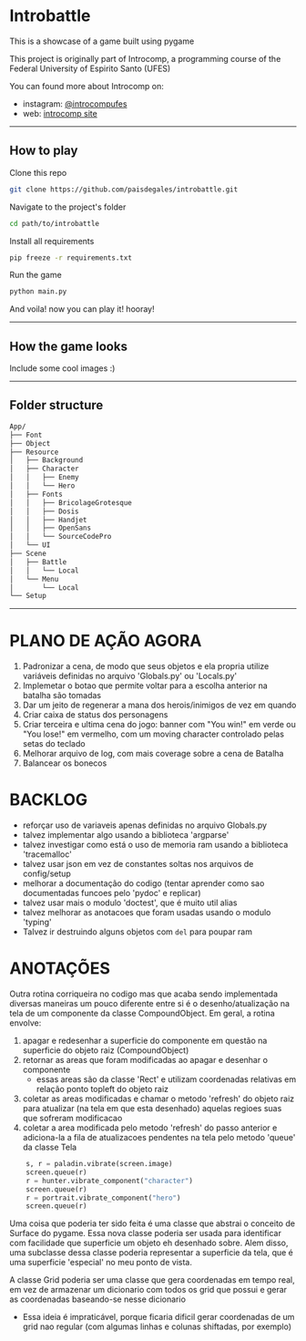 # Introbattle

This is a showcase of a game built using pygame

This project is originally part of Introcomp, a programming course of the
Federal University of Espirito Santo (UFES)

You can found more about Introcomp on:
* instagram: [@introcompufes](https://www.instagram.com/introcompufes/?hl=en)
* web: [introcomp site](https://introcomp.pet.inf.ufes.br/)

---

## How to play

Clone this repo

```bash
git clone https://github.com/paisdegales/introbattle.git
```

Navigate to the project's folder

```bash
cd path/to/introbattle
```

Install all requirements

```bash
pip freeze -r requirements.txt
```

Run the game

```bash
python main.py
```

And voila! now you can play it! hooray!

---

## How the game looks

Include some cool images :)

---

## Folder structure

```bash
App/
├── Font
├── Object
├── Resource
│   ├── Background
│   ├── Character
│   │   ├── Enemy
│   │   └── Hero
│   ├── Fonts
│   │   ├── BricolageGrotesque
│   │   ├── Dosis
│   │   ├── Handjet
│   │   ├── OpenSans
│   │   └── SourceCodePro
│   └── UI
├── Scene
│   ├── Battle
│   │   └── Local
│   └── Menu
│       └── Local
└── Setup
```


---



# PLANO DE AÇÃO AGORA
1. Padronizar a cena, de modo que seus objetos e ela propria utilize variáveis
   definidas no arquivo 'Globals.py' ou 'Locals.py'
2. Implemetar o botao que permite voltar para a escolha anterior na batalha
   são tomadas
3. Dar um jeito de regenerar a mana dos herois/inimigos de vez em quando
4. Criar caixa de status dos personagens
5. Criar terceira e ultima cena do jogo: banner com "You win!" em
   verde ou "You lose!" em vermelho, com um moving character
controlado pelas setas do teclado
6. Melhorar arquivo de log, com mais coverage sobre a cena de Batalha
7. Balancear os bonecos


# BACKLOG

* reforçar uso de variaveis apenas definidas no arquivo Globals.py
* talvez implementar algo usando a biblioteca 'argparse'
* talvez investigar como está o uso de memoria ram usando a biblioteca
  'tracemalloc'
* talvez usar json em vez de constantes soltas nos arquivos de config/setup
* melhorar a documentação do codigo (tentar aprender como sao documentadas
  funcoes pelo 'pydoc' e replicar)
* talvez usar mais o modulo 'doctest', que é muito util alias
* talvez melhorar as anotacoes que foram usadas usando o modulo 'typing'
* Talvez ir destruindo alguns objetos com `del` para poupar ram


# ANOTAÇÕES
Outra rotina corriqueira no codigo mas que acaba sendo implementada diversas
maneiras um pouco diferente entre si é o desenho/atualização na tela de um
componente da classe CompoundObject. Em geral, a rotina envolve:
1. apagar e redesenhar a superficie do componente em questão na superficie do
   objeto raiz (CompoundObject)
2. retornar as areas que foram modificadas ao apagar e desenhar o componente
    * essas areas são da classe 'Rect' e utilizam coordenadas relativas em
      relação ponto topleft do objeto raiz
3. coletar as areas modificadas e chamar o metodo 'refresh' do objeto raiz para
atualizar (na tela em que esta desenhado) aquelas regioes suas que sofreram
modificacao
4. coletar a area modificada pelo metodo 'refresh' do passo anterior e
adiciona-la a fila de atualizacoes pendentes na tela pelo metodo 'queue' da
classe Tela

```python
    s, r = paladin.vibrate(screen.image)
    screen.queue(r)
    r = hunter.vibrate_component("character")
    screen.queue(r)
    r = portrait.vibrate_component("hero")
    screen.queue(r)
```

Uma coisa que poderia ter sido feita é uma classe que abstrai o conceito de
Surface do pygame. Essa nova classe poderia ser usada para identificar com
facilidade que superficie um objeto eh desenhado sobre. Alem disso, uma
subclasse dessa classe poderia representar a superficie da tela, que é uma
superficie 'especial' no meu ponto de vista.

A classe Grid poderia ser uma classe que gera coordenadas em tempo real,
em vez de armazenar um dicionario com todos os grid que possui e gerar
as coordenadas baseando-se nesse dicionario
* Essa ideia é impraticável, porque ficaria dificil gerar coordenadas de um 
grid nao regular (com algumas linhas e colunas shiftadas, por exemplo)
